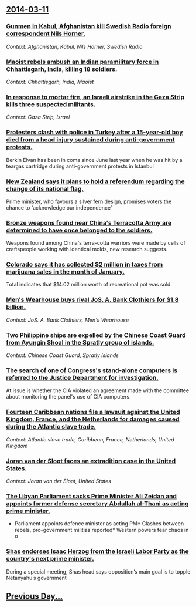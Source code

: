 ## [2014-03-11](/news/2014/03/11/index.md)

### [Gunmen in Kabul, Afghanistan kill Swedish Radio foreign correspondent Nils Horner. ](/news/2014/03/11/gunmen-in-kabul-afghanistan-kill-swedish-radio-foreign-correspondent-nils-horner.md)
_Context: Afghanistan, Kabul, Nils Horner, Swedish Radio_

### [Maoist rebels ambush an Indian paramilitary force in Chhattisgarh, India, killing 18 soldiers. ](/news/2014/03/11/maoist-rebels-ambush-an-indian-paramilitary-force-in-chhattisgarh-india-killing-18-soldiers.md)
_Context: Chhattisgarh, India, Maoist_

### [In response to mortar fire, an Israeli airstrike in the Gaza Strip kills three suspected militants. ](/news/2014/03/11/in-response-to-mortar-fire-an-israeli-airstrike-in-the-gaza-strip-kills-three-suspected-militants.md)
_Context: Gaza Strip, Israel_

### [Protesters clash with police in Turkey after a 15-year-old boy died from a head injury sustained during anti-government protests. ](/news/2014/03/11/protesters-clash-with-police-in-turkey-after-a-15-year-old-boy-died-from-a-head-injury-sustained-during-anti-government-protests.md)
Berkin Elvan has been in coma since June last year when he was hit by a teargas cartridge during anti-government protests in Istanbul

### [New Zealand says it plans to hold a referendum regarding the change of its national flag. ](/news/2014/03/11/new-zealand-says-it-plans-to-hold-a-referendum-regarding-the-change-of-its-national-flag.md)
Prime minister, who favours a silver fern design, promises voters the chance to ‘acknowledge our independence’

### [Bronze weapons found near China's Terracotta Army are determined to have once belonged to the soldiers. ](/news/2014/03/11/bronze-weapons-found-near-china-s-terracotta-army-are-determined-to-have-once-belonged-to-the-soldiers.md)
Weapons found among China&#039;s terra-cotta warriors were made by cells of craftspeople working with identical molds, new research suggests.

### [Colorado says it has collected $2 million in taxes from marijuana sales in the month of January. ](/news/2014/03/11/colorado-says-it-has-collected-2-million-in-taxes-from-marijuana-sales-in-the-month-of-january.md)
Total indicates that $14.02 million worth of recreational pot was sold.

### [Men's Wearhouse buys rival JoS. A. Bank Clothiers for $1.8 billion. ](/news/2014/03/11/men-s-wearhouse-buys-rival-jos-a-bank-clothiers-for-1-8-billion.md)
_Context: JoS. A. Bank Clothiers, Men's Wearhouse_

### [Two Philippine ships are expelled by the Chinese Coast Guard from Ayungin Shoal in the Spratly group of islands. ](/news/2014/03/11/two-philippine-ships-are-expelled-by-the-chinese-coast-guard-from-ayungin-shoal-in-the-spratly-group-of-islands.md)
_Context: Chinese Coast Guard, Spratly Islands_

### [The search of one of Congress's stand-alone computers is referred to the Justice Department for investigation. ](/news/2014/03/11/the-search-of-one-of-congress-s-stand-alone-computers-is-referred-to-the-justice-department-for-investigation.md)
At issue is whether the CIA violated an agreement made with the committee about monitoring the panel&#39;s use of CIA computers.

### [Fourteen Caribbean nations file a lawsuit against the United Kingdom, France, and the Netherlands for damages caused during the Atlantic slave trade. ](/news/2014/03/11/fourteen-caribbean-nations-file-a-lawsuit-against-the-united-kingdom-france-and-the-netherlands-for-damages-caused-during-the-atlantic-sla.md)
_Context: Atlantic slave trade, Caribbean, France, Netherlands, United Kingdom_

### [Joran van der Sloot faces an extradition case in the United States. ](/news/2014/03/11/joran-van-der-sloot-faces-an-extradition-case-in-the-united-states.md)
_Context: Joran van der Sloot, United States_

### [The Libyan Parliament sacks Prime Minister Ali Zeidan and appoints former defense secretary Abdullah al-Thani as acting prime minister. ](/news/2014/03/11/the-libyan-parliament-sacks-prime-minister-ali-zeidan-and-appoints-former-defense-secretary-abdullah-al-thani-as-acting-prime-minister.md)
* Parliament appoints defence minister as acting PM* Clashes between rebels, pro-government militias reported* Western powers fear chaos in o

### [Shas endorses Isaac Herzog from the Israeli Labor Party as the country's next prime minister. ](/news/2014/03/11/shas-endorses-isaac-herzog-from-the-israeli-labor-party-as-the-country-s-next-prime-minister.md)
During a special meeting, Shas head says opposition&#8217;s main goal is to topple Netanyahu&#8217;s government

## [Previous Day...](/news/2014/03/10/index.md)

